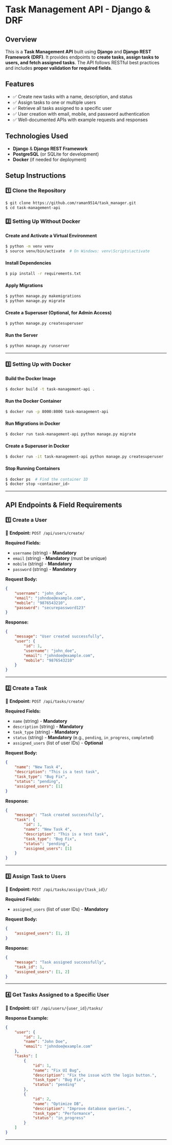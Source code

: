 # Task Management API - Django & DRF

## Overview
This is a **Task Management API** built using **Django** and **Django REST Framework (DRF)**. It provides endpoints to **create tasks, assign tasks to users, and fetch assigned tasks**. The API follows RESTful best practices and includes **proper validation for required fields**.

## Features
- ✅ Create new tasks with a name, description, and status
- ✅ Assign tasks to one or multiple users
- ✅ Retrieve all tasks assigned to a specific user
- ✅ User creation with email, mobile, and password authentication
- ✅ Well-documented APIs with example requests and responses

## Technologies Used
- **Django** & **Django REST Framework**
- **PostgreSQL** (or SQLite for development)
- **Docker** (if needed for deployment)

## Setup Instructions

### 1️⃣ Clone the Repository
```sh
$ git clone https://github.com/raman9514/task_manager.git
$ cd task-management-api
```

### 2️⃣ Setting Up Without Docker

#### Create and Activate a Virtual Environment
```sh
$ python -m venv venv
$ source venv/bin/activate  # On Windows: venv\Scripts\activate
```

#### Install Dependencies
```sh
$ pip install -r requirements.txt
```

#### Apply Migrations
```sh
$ python manage.py makemigrations
$ python manage.py migrate
```

#### Create a Superuser (Optional, for Admin Access)
```sh
$ python manage.py createsuperuser
```

#### Run the Server
```sh
$ python manage.py runserver
```

---

### 3️⃣ Setting Up with Docker

#### **Build the Docker Image**
```sh
$ docker build -t task-management-api .
```

#### **Run the Docker Container**
```sh
$ docker run -p 8000:8000 task-management-api
```

#### **Run Migrations in Docker**
```sh
$ docker run task-management-api python manage.py migrate
```

#### **Create a Superuser in Docker**
```sh
$ docker run -it task-management-api python manage.py createsuperuser
```

#### **Stop Running Containers**
```sh
$ docker ps  # Find the container ID
$ docker stop <container_id>
```

---

## API Endpoints & Field Requirements

### **1️⃣ Create a User**
📌 **Endpoint:** `POST /api/users/create/`

**Required Fields:**
- `username` (string) - **Mandatory**
- `email` (string) - **Mandatory** (must be unique)
- `mobile` (string) - **Mandatory**
- `password` (string) - **Mandatory**

**Request Body:**
```json
{
    "username": "john_doe",
    "email": "johndoe@example.com",
    "mobile": "9876543210",
    "password": "securepassword123"
}
```

**Response:**
```json
{
    "message": "User created successfully",
    "user": {
        "id": 1,
        "username": "john_doe",
        "email": "johndoe@example.com",
        "mobile": "9876543210"
    }
}
```

---

### **2️⃣ Create a Task**
📌 **Endpoint:** `POST /api/tasks/create/`

**Required Fields:**
- `name` (string) - **Mandatory**
- `description` (string) - **Mandatory**
- `task_type` (string) - **Mandatory**
- `status` (string) - **Mandatory** (e.g., `pending`, `in_progress`, `completed`)
- `assigned_users` (list of user IDs) - **Optional**

**Request Body:**
```json
{
    "name": "New Task 4",
    "description": "This is a test task",
    "task_type": "Bug Fix",
    "status": "pending",
    "assigned_users": [1]
}
```

**Response:**
```json
{
    "message": "Task created successfully",
    "task": {
        "id": 1,
        "name": "New Task 4",
        "description": "This is a test task",
        "task_type": "Bug Fix",
        "status": "pending",
        "assigned_users": [1]
    }
}
```

---

### **3️⃣ Assign Task to Users**
📌 **Endpoint:** `POST /api/tasks/assign/{task_id}/`

**Required Fields:**
- `assigned_users` (list of user IDs) - **Mandatory**

**Request Body:**
```json
{
    "assigned_users": [1, 2]
}
```

**Response:**
```json
{
    "message": "Task assigned successfully",
    "task_id": 1,
    "assigned_users": [1, 2]
}
```

---

### **4️⃣ Get Tasks Assigned to a Specific User**
📌 **Endpoint:** `GET /api/users/{user_id}/tasks/`

**Response Example:**
```json
{
    "user": {
        "id": 1,
        "name": "John Doe",
        "email": "johndoe@example.com"
    },
    "tasks": [
        {
            "id": 1,
            "name": "Fix UI Bug",
            "description": "Fix the issue with the login button.",
            "task_type": "Bug Fix",
            "status": "pending"
        },
        {
            "id": 2,
            "name": "Optimize DB",
            "description": "Improve database queries.",
            "task_type": "Performance",
            "status": "in_progress"
        }
    ]
}
```

---




